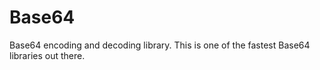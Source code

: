 # Base64
Base64 encoding and decoding library. This is one of the fastest Base64 libraries out there.
